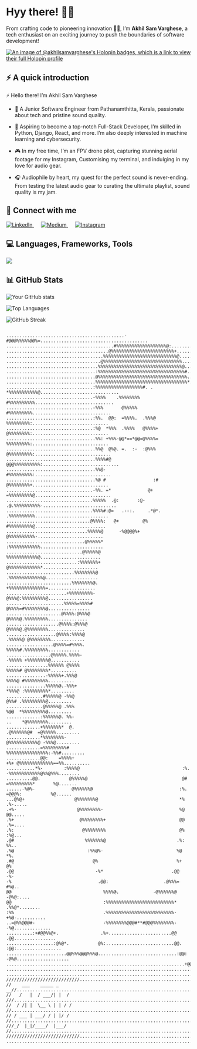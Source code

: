 # Hyy there! 👋🌟

From crafting code to pioneering innovation 👨‍💻, I’m **Akhil Sam Varghese**, a tech enthusiast on an exciting journey to push the boundaries of software development!

[![An image of @akhilsamvarghese's Holopin badges, which is a link to view their full Holopin profile](https://holopin.me/akhilsamvarghese)](https://holopin.io/@akhilsamvarghese)



## ⚡ A quick introduction

 ⚡ Hello there! I’m Akhil Sam Varghese

- 🌱 A Junior Software Engineer from Pathanamthitta, Kerala, passionate about tech and pristine sound quality.

- 🚀 Aspiring to become a top-notch Full-Stack Developer, I’m skilled in Python, Django, React, and more. I’m also deeply interested in machine learning and cybersecurity.

- 🎮 In my free time, I’m an FPV drone pilot, capturing stunning aerial footage for my Instagram, Customising my terminal, and indulging in my love for audio gear.

- 🎧 Audiophile by heart, my quest for the perfect sound is never-ending. From testing the latest audio gear to curating the ultimate playlist, sound quality is my jam.

## 🤝 Connect with me

<a href="https://www.linkedin.com/in/akhil-sam-varghese01/" target="_blank">
    <img src="https://img.shields.io/badge/LinkedIn-0077B5?style=flat-square&logo=linkedin&logoColor=white" alt="LinkedIn">
</a>&nbsp;&nbsp;&nbsp;&nbsp;
<a href="https://medium.com/@akhilsamvarghese1234" target="_blank">
    <img src="https://img.shields.io/badge/Medium-12100E?style=flat-square&logo=medium&logoColor=white" alt="Medium">
</a>&nbsp;&nbsp;&nbsp;&nbsp;
<a href="https://www.instagram.com/i_akhilsamvarghese" target="_blank">
    <img src="https://img.shields.io/badge/Instagram-E4405F?style=flat-square&logo=instagram&logoColor=white" alt="Instagram">
</a>


## 💻 Languages, Frameworks, Tools

<img src="https://skillicons.dev/icons?i=html,css,js,git,md,figma,bash,py,django,flask,anaconda,sklearn,tensorflow,selenium,react,electron,flutter,stackoverflow,raspberrypi,arduino" />

## 📊 GitHub Stats

![Your GitHub stats](https://github-readme-stats.vercel.app/api?username=akhilsamvarghese&show_icons=true&theme=radical)

![Top Languages](https://github-readme-stats.vercel.app/api/top-langs/?username=akhilsamvarghese&layout=compact&theme=radical)

![GitHub Streak](https://github-readme-streak-stats.herokuapp.com/?user=akhilsamvarghese&theme=radical)
```

.............................................-#@@@%%%%%@@%=.........................................
.........................................#%%%%%%%%%%%%%%%%%%%@:.....................................
.......................................@%%%%%%%%%%%%%%%%%%%%%%%%+...................................
.....................................%%%%%%%%%%%%%%%%%%%%%%%%%%%%@..................................
....................................@%%%%%%%%%%%%%%%%%%%%%%%%%%%%%%.................................
...................................%%%%%%%%%%%%%%%%%%%%%%%%%%%%%%%%@................................
..................................:%%%%%%%%%%%%%%%%%%%%%%%%%%%%%%%%%#...............................
..................................@%%%%%%%%%%%%%%%%%%%%%%%%%%%%%%%%%%...............................
..................................%%%%%%%%%%%%%%%%%%%%%%%%%%%%%%%%%%%*..............................
.................................:%%%%%%%%%%%%%%%%%%#. . *%%%%%%%%%%%@..............................
.................................-%%%%    .%%%%%%%%        #%%%%%%%%%%..............................
.................................-%%%       @%%%%%          #%%%%%%%%%..............................
.................................:%%.  @@:  =%%%%.  .%%%@    %%%%%%%%%:.............................
.................................:%@  *%%%  .%%%%   @%%%%+   @%%%%%%%%:.............................
..................................%%: +%%%-@@*==*@@=@%%%%=   %%%%%%%%%:.............................
..................................%%@  @%@. =.  :-  :@%%%   @%%%%%%%%%:.............................
..................................%%%%#@                 @@@%%%%%%%%%%:.............................
..................................%%@-                      #%%%%%%%%%:.............................
..................................%@ #                  :#   @%%%%%%%%+.............................
.................................-%%. =*              @+    =%%%%%%%%%@.............................
.................................%%%%%  .@:       :@-     .@.%%%%%%%%%%-............................
.................................%%%%#:@=   .--:.     .*@*.  .%%%%%%%%%%............................
................................@%%%%:   @+         @%        #%%%%%%%%%@...........................
...............................%%%%%@      -%@@@@%+            @%%%%%%%%%%-.........................
..............................@%%%%%*                          :%%%%%%%%%%%%........................
.............................@%%%%%@                            %%%%%%%%%%%%@.......................
...........................:%%%%%%%+                             @%%%%%%%%%%%%*.....................
..........................%%%%%%%%@                              .%%%%%%%%%%%%%@....................
.........................%%%%%%%%@.                               +%%%%%%%%%%%%%%=..................
.......................+%%%%%%%%%-                                 @%%%@:%%%%%%%%%@.................
......................%%%%%=%%%%#                                   @%%%%=#%%%%%%%%@................
.....................@%%%%:@%%%@                                     @%%%%@.%%%%%%%%%...............
....................@%%%%:@%%%@                                       @%%%%@.@%%%%%%%%..............
...................@%%%%:%%%%@                                        .%%%%%@ @%%%%%%%%.............
..................@%%%%=#%%%%.                                          %%%%%#.%%%%%%%%%............
.................@%%%%%.%%%%-                                           -%%%%% +%%%%%%%%@...........
................%%%%%% @%%%%                                             %%%%%# @%%%%%%%%*..........
...............-%%%%%+.%%%@                                               %%%%@ #%%%%%%%%%..........
...............%%%%%@.-%%%+                                               *%%%@ :%%%%%%%%%*.........
..............#%%%%%@ -%%@                                                 @%%# .%%%%%%%%%@.........
..............@%%%%%@ .%%%                                                 %@@  *%%%%%%%%%@.........
.............:%%%%%%@. %%-                                                 ..    *@%%%%%%%%.........
.............+%%%%%%%*  @.                                              .@%%%%%%@#  =@%%%%%.........
.............*%%%%%%%%-                                                 @%%%%%%%%%%%@ -%%%@.........
.............=%%%%%%%%%#                                              %%%%%%%%%%%%%%%%:-%%#.........
.............@@:    =%%%%+                                          +%+ @%%%%%%%%%%%%%==%%..........
...........*%-        :%%%%@                                       :%.  -%%%%%%%%%%%%@%%@%%%........
..........@@.           @%%%%%@                                    @#    =%%%%%%%%%*       %@.......
......-%@%-              @%%%%%%@                                 :%.      =@@@%:           %@......
...@%@+                   @%%%%%%%@                               *%                        .%-.....
.+%-                       @%%%%%%%%-                             %@                         @@.....
.%+                         @%%%%%%%%+                            @@                         .%=....
.%:                          @%%%%%%%%                            @%                          :%@...
.@#                           %%%%%%%@                           .%:                            %%..
.%@                            :%%@%-                            %@                              *%.
.#@                              @%                              %+                               @%
.@@                               -%*                          .@@                               -%-
-%                                 .@@:                     .@%%%=                             #%@..
@@                                   %%%%@.             -@%%%%%%@                          -@%@:....
@@                                   :%%%%%%%%%%%%%%%%%%%%%%%%%%*                      .%%@*........
:%%                                  .%%%%%%%%%%%%%%%%%%%%%%%%%%-                    +%@-...........
..=@%%@@@#-                          -%%%%%%%%@@@#**#@@@%%%%%%%%-                  -%@..............                   
..........:+#@@%%@+.                .%+........................@@                .@@................
..................:@%@*.           @%:..........................@@.            :@@:.................
.......................@@%%%@@@%%%@..............................:@@:       -@%@....................
....................................................................+@@%%%@%=.......................
....................................................................................................
....................................................................................................
////////////////////////////........................................................................
//    ___    _____ _    __//........................................................................
//   /   |  / ___/| |  / ///........................................................................
//  / /| |  \__ \ | | / / //........................................................................
// / ___ | ___/ / | |/ /  //........................................................................
///_/  |_|/____/  |___/   //........................................................................
////////////////////////////........................................................................
....................................................................................................



```
